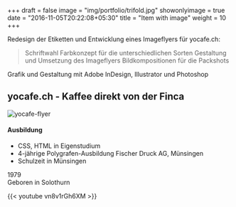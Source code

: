 +++
draft = false
image = "img/portfolio/trifold.jpg"
showonlyimage = true
date = "2016-11-05T20:22:08+05:30"
title = "Item with image"
weight = 10
+++

Redesign der Etiketten und Entwicklung eines Imageflyers für yocafe.ch:
> Schriftwahl
> Farbkonzept für die unterschiedlichen Sorten
> Gestaltung und Umsetzung des Imageflyers
> Bildkompositionen für die Packshots
<!--more-->

Grafik und Gestaltung mit Adobe InDesign, Illustrator und Photoshop

## yocafe.ch - Kaffee direkt von der Finca


![yocafe-flyer][1]


#### Ausbildung
* CSS, HTML in Eigenstudium
* 4-jährige Polygrafen-Ausbildung Fischer Druck AG, Münsingen
* Schulzeit in Münsingen

1979  
Geboren in Solothurn

{{< youtube vn8v1rGh6XM >}}

[1]: /img/portfolio/trifold.jpg

